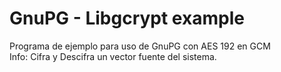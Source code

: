 # GnuPG - Libgcrypt example

Programa de ejemplo para uso de GnuPG con AES 192 en GCM  
Info: Cifra y Descifra un vector fuente del sistema. 

